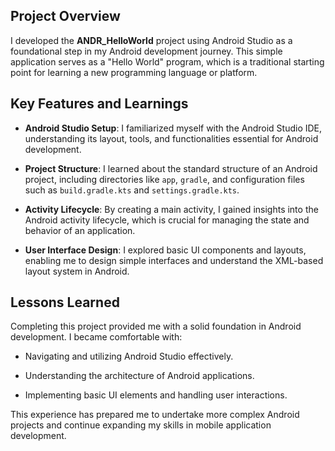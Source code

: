 ## Project Overview
I developed the **ANDR_HelloWorld** project using Android Studio as a foundational step in my Android development journey. This simple application serves as a "Hello World" program, which is a traditional starting point for learning a new programming language or platform.

## Key Features and Learnings
* **Android Studio Setup**: I familiarized myself with the Android Studio IDE, understanding its layout, tools, and functionalities essential for Android development.

* **Project Structure**: I learned about the standard structure of an Android project, including directories like ```app```, ```gradle```, and configuration files such as ```build.gradle.kts``` and ```settings.gradle.kts```.

* **Activity Lifecycle**: By creating a main activity, I gained insights into the Android activity lifecycle, which is crucial for managing the state and behavior of an application.

* **User Interface Design**: I explored basic UI components and layouts, enabling me to design simple interfaces and understand the XML-based layout system in Android.

## Lessons Learned
Completing this project provided me with a solid foundation in Android development. I became comfortable with:

* Navigating and utilizing Android Studio effectively.

* Understanding the architecture of Android applications.

* Implementing basic UI elements and handling user interactions.

This experience has prepared me to undertake more complex Android projects and continue expanding my skills in mobile application development.



